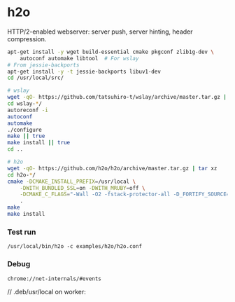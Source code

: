 # h2o

HTTP/2-enabled webserver: server push, server hinting, header compression.

```bash
apt-get install -y wget build-essential cmake pkgconf zlib1g-dev \
    autoconf automake libtool  # For wslay
# From jessie-backports
apt-get install -y -t jessie-backports libuv1-dev
cd /usr/local/src/

# wslay
wget -qO- https://github.com/tatsuhiro-t/wslay/archive/master.tar.gz | tar xz
cd wslay-*/
autoreconf -i
autoconf
automake
./configure
make || true
make install || true
cd ..

# h2o
wget -qO- https://github.com/h2o/h2o/archive/master.tar.gz | tar xz
cd h2o-*/
cmake -DCMAKE_INSTALL_PREFIX=/usr/local \
    -DWITH_BUNDLED_SSL=on -DWITH_MRUBY=off \
    -DCMAKE_C_FLAGS="-Wall -O2 -fstack-protector-all -D_FORTIFY_SOURCE=2 -Wformat -Werror=format-security -fvisibility=hidden" \
    .
make
make install
```

### Test run

`/usr/local/bin/h2o -c examples/h2o/h2o.conf`

### Debug

`chrome://net-internals/#events`

// .deb/usr/local on worker:
